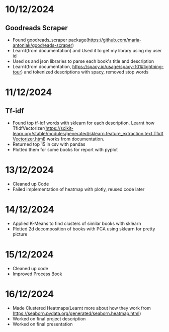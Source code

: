 # 10/12/2024
## Goodreads Scraper
- Found goodreads_scraper package(https://github.com/maria-antoniak/goodreads-scraper)
- Learnt(from documentation) and Used it to get my library using my user id
- Used os and json libraries to parse each book's title and description
- Learnt(from documentation, https://spacy.io/usage/spacy-101#lightning-tour) and tokenized descriptions with spacy, removed stop words

# 11/12/2024
## Tf-idf
- Found top tf-idf words with sklearn for each description. Learnt how TfIdfVectorizer(https://scikit-learn.org/stable/modules/generated/sklearn.feature_extraction.text.TfidfVectorizer.html) works from documentation.
- Returned top 15 in csv with pandas
- Plotted them for some books for report with pyplot

# 13/12/2024
- Cleaned up Code
- Failed implementation of heatmap with plotly, reused code later


# 14/12/2024
- Applied K-Means to find clusters of similar books with sklearn
- Plotted 2d decomposition of books with PCA using sklearn for pretty picture
 
# 15/12/2024
- Cleaned up code
- Improved Process Book

# 16/12/2024
- Made Clustered Heatmaps(Learnt more about how they work from https://seaborn.pydata.org/generated/seaborn.heatmap.html)
- Worked on final project description
- Worked on final presentation